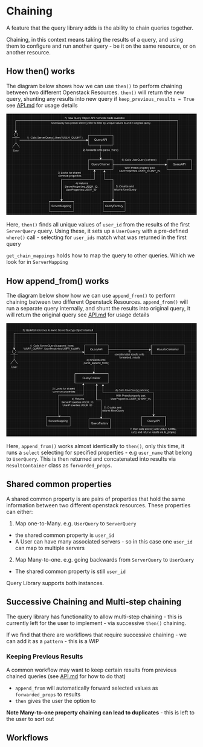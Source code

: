 # Chaining

A feature that the query library adds is the ability to chain queries together.

Chaining, in this context means taking the results of a query, and using them to configure and run another query
    - be it on the same resource, or on another resource.

## How then() works

The diagram below shows how we can use `then()` to perform chaining between two different Openstack Resources.
`then()` will return the new query, shunting any results into new query if `keep_previous_results = True`
see [API.md](user_docs/API.md) for usage details

![Diagram showing how then() works when going from ServerQuery to UserQuery](./imgs/then-workflow.png)

Here, `then()` finds all unique values of `user_id` from the results of the first `ServerQuery` query.
Using these, it sets up a `UserQuery` with a pre-defined `where()` call - selecting for `user_ids` match
what was returned in the first query

`get_chain_mappings` holds how to map the query to other queries. Which we look for in `ServerMapping`

## How append_from() works

The diagram below show how we can use `append_from()` to perform chaining between two different Openstack Resources.
`append_from()` will run a separate query internally, and shunt the results into original query, it will return the original query
see [API.md](user_docs/API.md) for usage details

![Diagram showing how append_from() works when going from ServerQuery to UserQuery](./imgs/append-from-workflow.png)

Here, `append_from()` works almost identically to `then()`, only this time, it runs a `select` selecting for specified
properties - e.g `user_name` that belong to `UserQuery`. This is then returned and concatenated into results via
`ResultContainer` class as `forwarded_props`.

## Shared common properties

A shared common property is are pairs of properties that hold the same information between two different openstack
resources. These properties can either:
1. Map one-to-Many. e.g. `UserQuery` to `ServerQuery`
- the shared common property is `user_id`
- A User can have many associated servers - so in this case one `user_id` can map to multiple servers


2. Map Many-to-one. e.g. going backwards from `ServerQuery` to `UserQuery`
- The shared common property is still `user_id`

Query Library supports both instances.


## Successive Chaining and Multi-step chaining
The query library has functionality to allow multi-step chaining - this is currently left for the user to implement
    - via successive `then()` chaining.

If we find that there are workflows that require successive chaining - we can add it as a `pattern` - this is a WIP


### Keeping Previous Results

A common workflow may want to keep certain results from previous chained queries (see [API.md](user_docs/API.md) for how to do that)

- `append_from` will automatically forward selected values as `forwarded_props` to results
- `then` gives the user the option to

**Note Many-to-one property chaining can lead to duplicates** - this is left to the user to sort out

## Workflows
